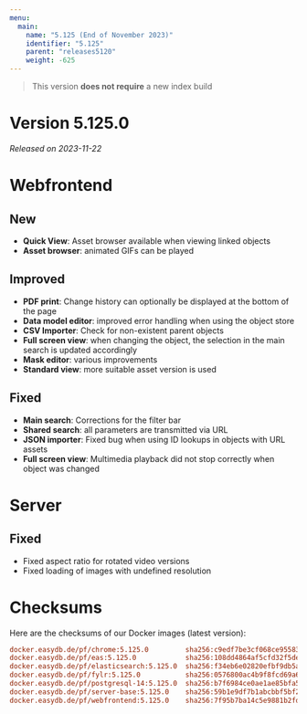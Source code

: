 ```yaml
---
menu:
  main:
    name: "5.125 (End of November 2023)"
    identifier: "5.125"
    parent: "releases5120"
    weight: -625
---
```


> This version **does not require** a new index build

# Version 5.125.0

*Released on 2023-11-22*


# Webfrontend

## New

* **Quick View**: Asset browser available when viewing linked objects
* **Asset browser**: animated GIFs can be played

## Improved

* **PDF print**: Change history can optionally be displayed at the bottom of the page
* **Data model editor**: improved error handling when using the object store
* **CSV Importer**: Check for non-existent parent objects
* **Full screen view**: when changing the object, the selection in the main search is updated accordingly
* **Mask editor**: various improvements
* **Standard view**: more suitable asset version is used

## Fixed

* **Main search**: Corrections for the filter bar
* **Shared search**: all parameters are transmitted via URL
* **JSON importer**: Fixed bug when using ID lookups in objects with URL assets
* **Full screen view**: Multimedia playback did not stop correctly when object was changed

# Server

## Fixed

* Fixed aspect ratio for rotated video versions
* Fixed loading of images with undefined resolution

# Checksums

Here are the checksums of our Docker images (latest version):

```ini
docker.easydb.de/pf/chrome:5.125.0         sha256:c9edf7be3cf068ce9558344ab6efdc7d9e6f65647cdfa99832b309909348c225
docker.easydb.de/pf/eas:5.125.0            sha256:108dd4864af5cfd32f5dee4ffef044f1363bd8db208a0782de7ab8e9dc4a1ce3
docker.easydb.de/pf/elasticsearch:5.125.0  sha256:f34eb6e02820efbf9db5a175d080a200a536307349f4a6a411cefcc79b7a1b08
docker.easydb.de/pf/fylr:5.125.0           sha256:0576800ac4b9f8fcd69a627d87ed34252e03ba3851e9eda24d22bf2aab158df3
docker.easydb.de/pf/postgresql-14:5.125.0  sha256:b7f6984ce0ae1ae85bfa5af2063086a4308a9ec119ddb988d646432442f31dfd
docker.easydb.de/pf/server-base:5.125.0    sha256:59b1e9df7b1abcbbf5bf2c33934c4026791c27cdfe20ec5d276e450b053cc015
docker.easydb.de/pf/webfrontend:5.125.0    sha256:7f95b7ba14c5e9881b2fd56ec630798c8de52897273ebf2feb196ff75f7f71e6
```
